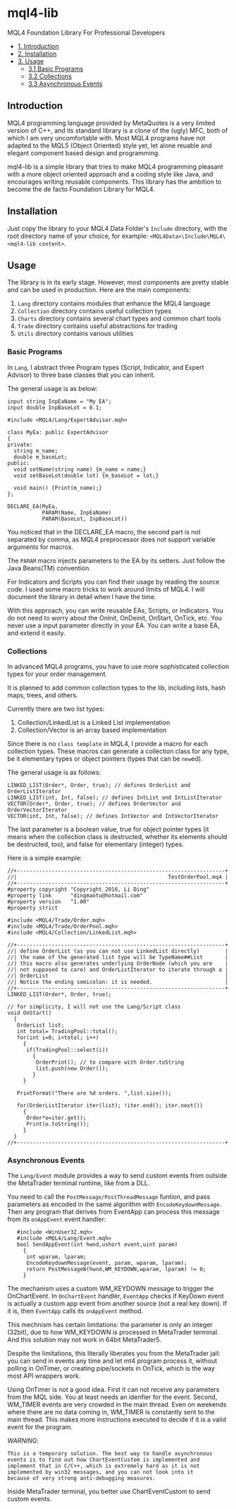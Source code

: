 # mql4-lib

MQL4 Foundation Library For Professional Developers

* [1. Introduction](#introduction)
* [2. Installation](#installation)
* [3. Usage](#usage)
  * [3.1 Basic Programs](#basic-programs)
  * [3.2 Collections](#collections)
  * [3.3 Asynchronous Events](#asynchronous-events)

## Introduction

MQL4 programming language provided by MetaQuotes is a very limited
version of C++, and its standard library is a clone of the (ugly) MFC,
both of which I am very uncomfortable with. Most MQL4 programs have not
adapted to the MQL5 (Object Oriented) style yet, let alone reuable and
elegant component based design and programming.

mql4-lib is a simple library that tries to make MQL4 programming
pleasant with a more object oriented approach and a coding style like
Java, and encourages writing reusable components. This library has the
ambition to become the de facto Foundation Library for MQL4.

## Installation

Just copy the library to your MQL4 Data Folder's `Include` directory,
with the root directory name of your choice, for example:
`<MQL4Data>\Include\MQL4\<mql4-lib content>`.

## Usage

The library is in its early stage. However, most components are pretty
stable and can be used in production. Here are the main components:

1. `Lang` directory contains modules that enhance the MQL4 language
2. `Collection` directory contains useful collection types
3. `Charts` directory contains several chart types and common chart tools
4. `Trade` directory contains useful abstractions for trading
5. `Utils` directory contains various utilities

### Basic Programs

In `Lang`, I abstract three Program types (Script, Indicator, and
 Expert Advisor) to three base classes that you can inherit.

The general usage is as below:

```
input string InpEaName = "My EA";
input double InpBaseLot = 0.1;

#include <MQL4/Lang/ExpertAdvisor.mqh>

class MyEa: public ExpertAdvisor
{
private:
  string m_name;
  double m_baseLot;
public:
  void setName(string name) {m_name = name;}
  void setBaseLot(double lot) {m_baseLot = lot;}

  void main() {Print(m_name);}
};

DECLARE_EA(MyEa,
           PARAM(Name, InpEaName)
           PARAM(BaseLot, InpBaseLot))
```

You noticed that in the DECLARE_EA macro, the second part is not
separated by comma, as MQL4 preprocessor does not support variable
arguments for macros.

The `PARAM` macro injects parameters to the EA by its setters. Just
follow the Java Beans(TM) convention.

For Indicators and Scripts you can find their usage by reading the
source code. I used some macro tricks to work around limits of MQL4. I
will document the library in detail when I have the time.

With this approach, you can write reusable EAs, Scripts, or
Indicators.  You do not need to worry about the OnInit, OnDeinit,
OnStart, OnTick, etc.  You never use a input parameter directly in
your EA. You can write a base EA, and extend it easily.

### Collections

In advanced MQL4 programs, you have to use more sophisticated
collection types for your order management.

It is planned to add common collection types to the lib, including
lists, hash maps, trees, and others.

Currently there are two list types:

1. Collection/LinkedList is a Linked List implementation
2. Collection/Vector is an array based implementation

Since there is no `class template` in MQL4, I provide a macro for each
collection types. These macros can generate a collection class for any
type, be it elementary types or object pointers (types that can be
`new`ed).

The general usage is as follows:

```
LINKED_LIST(Order*, Order, true); // defines OrderList and OrderListIterator
LINKED_LIST(int, Int, false); // defines IntList and IntListIterator
VECTOR(Order*, Order, true); // defines OrderVector and OrderVectorIterator
VECTOR(int, Int, false); // defines IntVector and IntVectorIterator
```

The last parameter is a boolean value, true for object pointer types
(it means when the collection class is destructed, whether its
elements should be destructed, too), and false for elementary
(integer) types.

Here is a simple example:

```
//+------------------------------------------------------------------+
//|                                                TestOrderPool.mq4 |
//+------------------------------------------------------------------+
#property copyright "Copyright 2016, Li Ding"
#property link      "dingmaotu@hotmail.com"
#property version   "1.00"
#property strict

#include <MQL4/Trade/Order.mqh>
#include <MQL4/Trade/OrderPool.mqh>
#include <MQL4/Collection/LinkedList.mqh>

//+------------------------------------------------------------------+
//| define OrderList (as you can not use LinkedList directly)        |
//| the name of the generated list type will be TypeName##List       |
//| this macro also generates underlying OrderNode (which you are    |
//| not supposed to care) and OrderListIterator to iterate through a |
//| OrderList                                                        |
//| Notice the ending semicolon: it is needed.                       |
//+------------------------------------------------------------------+
LINKED_LIST(Order*, Order, true);

// for simplicity, I will not use the Lang/Script class
void OnStart()
  {
   OrderList list;
   int total= TradingPool::total();
   for(int i=0; i<total; i++)
     {
      if(TradingPool::select(i))
        {
         OrderPrint(); // to compare with Order.toString
         list.push(new Order());
        }
     }

   PrintFormat("There are %d orders. ",list.size());

   for(OrderListIterator iter(list); !iter.end(); iter.next())
     {
      Order*o=iter.get();
      Print(o.toString());
     }
  }
//+------------------------------------------------------------------+
```
  
### Asynchronous Events

The `Lang/Event` module provides a way to send custom events from
outside the MetaTrader terminal runtime, like from a DLL.

You need to call the `PostMessage/PostThreadMessage` funtion, and pass
parameters as encoded in the same algorithm with
`EncodeKeydownMessage`.  Then any program that derives from EventApp
can process this message from its `onAppEvent` event handler:

```
   #include <WinUser32.mqh>
   #include <MQL4/Lang/Event.mqh>
   bool SendAppEvent(int hwnd,ushort event,uint param)
     {
      int wparam, lparam;
      EncodeKeydownMessage(event, param, wparam, lparam);
      return PostMessageW(hwnd,WM_KEYDOWN,wparam, lparam) != 0;
     }
```

The mechanism uses a custom WM_KEYDOWN message to trigger the
OnChartEvent.  In `OnChartEvent` handler, `EventApp` checks if KeyDown
event is actually a custom app event from another source (not a real
key down). If it is, then `EventApp` calls its `onAppEvent` method.

This mechnism has certain limitations: the parameter is only an integer
(32bit), due to how WM_KEYDOWN is processed in MetaTrader
terminal. And this solution may not work in 64bit MetaTrader5.

Despite the limitations, this literally liberates you from the
MetaTrader jail: you can send in events any time and let mt4 program
process it, without polling in OnTimer, or creating pipe/sockets in
OnTick, which is the way most API wrappers work.

Using OnTimer is not a good idea. First it can not receive any
parameters from the MQL side. You at least needs an idenfier for the
event. Second, WM_TIMER events are very crowded in the main
thread. Even on weekends where there are no data coming in, WM_TIMER
is constantly sent to the main thread. This makes more instructions
executed to decide if it is a valid event for the program.

*WARNING*:

    This is a temporary solution. The best way to handle asynchronous
    events is to find out how ChartEventCustom is implemented and
    implement that in C/C++, which is extremely hard as it is not
    implemented by win32 messages, and you can not look into it
    because of very strong anti-debugging measures.

Inside MetaTrader terminal, you better use ChartEventCustom to
send custom events.

